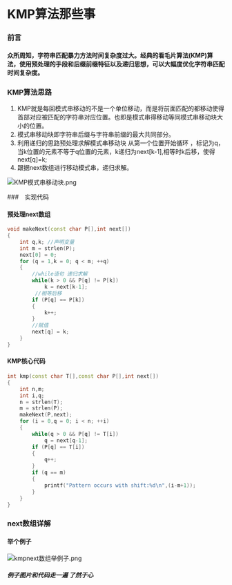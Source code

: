 # KMP算法那些事
### 前言
#### 众所周知，字符串匹配暴力方法时间复杂度过大。经典的看毛片算法(KMP)算法，使用预处理的手段和后缀前缀特征以及递归思想，可以大幅度优化字符串匹配时间复杂度。
### KMP算法思路
1. KMP就是每回模式串移动的不是一个单位移动，而是将前面匹配的都移动使得首部对应被匹配的字符串对应位置。也即是模式串得移动等同模式串移动块大小的位置。
2. 模式串移动块即字符串后缀与字符串前缀的最大共同部分。
3. 利用递归的思路预处理求解模式串移动块 从第一个位置开始循环 ，标记为q，当k位置的元素不等于q位置的元素，k递归为next[k-1],相等时k后移，使得next[q]=k;
4. 跟据next数组进行移动模式串，递归求解。

![KMP模式串移动块.png](http://upload-images.jianshu.io/upload_images/525165-75d86a86f97e3cba.png?imageMogr2/auto-orient/strip%7CimageView2/2/w/1240)

###　实现代码
#### 预处理next数组
```cpp
void makeNext(const char P[],int next[])
{
    int q,k; //声明变量
    int m = strlen(P);
    next[0] = 0;
    for (q = 1,k = 0; q < m; ++q)
    {
        //while语句 递归求解
        while(k > 0 && P[q] != P[k])
            k = next[k-1];
         //相等后移
        if (P[q] == P[k])
        {
            k++;
        }
        //赋值
        next[q] = k;
    }
}
```
#### KMP核心代码
```cpp
int kmp(const char T[],const char P[],int next[])
{
    int n,m;
    int i,q;
    n = strlen(T);
    m = strlen(P);
    makeNext(P,next);
    for (i = 0,q = 0; i < n; ++i)
    {
        while(q > 0 && P[q] != T[i])
            q = next[q-1];
        if (P[q] == T[i])
        {
            q++;
        }
        if (q == m)
        {
            printf("Pattern occurs with shift:%d\n",(i-m+1));
        }
    }
}
```
### next数组详解
#### 举个例子
![kmpnext数组举例子.png](http://upload-images.jianshu.io/upload_images/525165-40661ad7f7df645f.png?imageMogr2/auto-orient/strip%7CimageView2/2/w/1240)
##### 例子图片和代码走一遍 了然于心